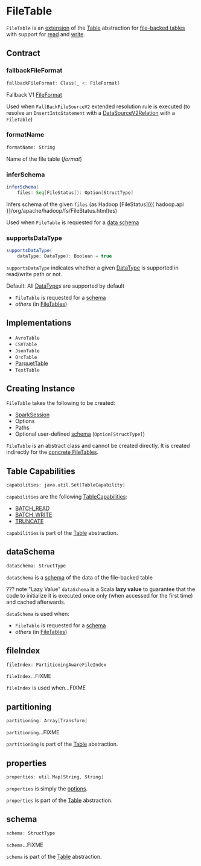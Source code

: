 # FileTable

`FileTable` is an [extension](#contract) of the [Table](Table.md) abstraction for [file-backed tables](#implementations) with support for [read](SupportsRead.md) and [write](SupportsWrite.md).

## Contract

### <span id="fallbackFileFormat"> fallbackFileFormat

```scala
fallbackFileFormat: Class[_ <: FileFormat]
```

Fallback V1 [FileFormat](../datasources/FileFormat.md)

Used when `FallBackFileSourceV2` extended resolution rule is executed (to resolve an `InsertIntoStatement` with a [DataSourceV2Relation](../logical-operators/DataSourceV2Relation.md) with a `FileTable`)

### <span id="formatName"> formatName

```scala
formatName: String
```

Name of the file table (_format_)

### <span id="inferSchema"> inferSchema

```scala
inferSchema(
    files: Seq[FileStatus]): Option[StructType]
```

Infers schema of the given `files` (as Hadoop [FileStatus]({{ hadoop.api }}/org/apache/hadoop/fs/FileStatus.html)es)

Used when `FileTable` is requested for a [data schema](#dataSchema)

### <span id="supportsDataType"> supportsDataType

```scala
supportsDataType(
    dataType: DataType): Boolean = true
```

`supportsDataType` indicates whether a given [DataType](../types/DataType.md) is supported in read/write path or not.

Default: All [DataType](../types/DataType.md)s are supported by default

* `FileTable` is requested for a [schema](#schema)
* _others_ (in [FileTables](#implementations))

## Implementations

* `AvroTable`
* `CSVTable`
* `JsonTable`
* `OrcTable`
* [ParquetTable](../datasources/parquet/ParquetTable.md)
* `TextTable`

## Creating Instance

`FileTable` takes the following to be created:

* <span id="sparkSession"> [SparkSession](../SparkSession.md)
* <span id="options"> Options
* <span id="paths"> Paths
* <span id="userSpecifiedSchema"> Optional user-defined [schema](../StructType.md) (`Option[StructType]`)

`FileTable` is an abstract class and cannot be created directly. It is created indirectly for the [concrete FileTables](#implementations).

## <span id="capabilities"> Table Capabilities

```scala
capabilities: java.util.Set[TableCapability]
```

`capabilities` are the following [TableCapabilities](TableCapability.md):

* [BATCH_READ](TableCapability.md#BATCH_READ)
* [BATCH_WRITE](TableCapability.md#BATCH_WRITE)
* [TRUNCATE](TableCapability.md#TRUNCATE)

`capabilities` is part of the [Table](Table.md#capabilities) abstraction.

## <span id="dataSchema"> dataSchema

```scala
dataSchema: StructType
```

`dataSchema` is a [schema](../StructType.md) of the data of the file-backed table

??? note "Lazy Value"
    `dataSchema` is a Scala **lazy value** to guarantee that the code to initialize it is executed once only (when accessed for the first time) and cached afterwards.

`dataSchema` is used when:

* `FileTable` is requested for a [schema](#schema)
* _others_ (in [FileTables](#implementations))

## fileIndex

```scala
fileIndex: PartitioningAwareFileIndex
```

`fileIndex`...FIXME

`fileIndex` is used when...FIXME

## partitioning

```scala
partitioning: Array[Transform]
```

`partitioning`...FIXME

`partitioning` is part of the [Table](Table.md#partitioning) abstraction.

## properties

```scala
properties: util.Map[String, String]
```

`properties` is simply the [options](#options).

`properties` is part of the [Table](Table.md#properties) abstraction.

## <span id="schema"> schema

```scala
schema: StructType
```

`schema`...FIXME

`schema` is part of the [Table](Table.md#schema) abstraction.
